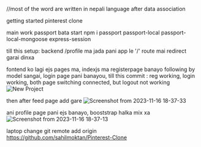 //most of the word are written in nepali language
after data association

getting started pinterest clone

main work passport bata start
npm i passport passport-local passport-local-mongoose express-session


till this setup: backend
/profile ma jada pani app le '/' route mai redirect garai dinxa

fontend ko lagi ejs pages ma, indexjs ma registerpage banayo following by model
sangai, login page pani banayou, 
till this commit : reg working, login working, both page switching connected, but logout not working
![New Project](https://github.com/sahilmoktan/Pinterest-Clone/assets/103031235/8574f823-8938-46e8-83fe-ee16be37b299)


then after feed page add gare
![Screenshot from 2023-11-16 18-37-33](https://github.com/sahilmoktan/Pinterest-Clone/assets/103031235/5f3907ab-d5aa-4afc-8450-9df316c8e796)



ani profile page pani ejs banayo, booststrap halka mix xa
![Screenshot from 2023-11-16 18-37-13](https://github.com/sahilmoktan/Pinterest-Clone/assets/103031235/dd5bb02e-1638-4b82-b358-71aa38570b22)



laptop change
git remote add origin https://github.com/sahilmoktan/Pinterest-Clone